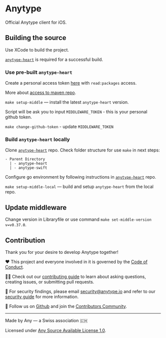 # Anytype
Official Anytype client for iOS.

## Building the source
Use XCode to build the project.

[`anytype-heart`](https://github.com/anyproto/anytype-heart) is required for a successful build.

### Use pre-built `anytype-heart`

Create a personal access token [here](https://github.com/settings/tokens) with `read:packages` access.

More about [access to maven repo](https://docs.github.com/en/packages/working-with-a-github-packages-registry/working-with-the-apache-maven-registry).

`make setup-middle` — install the latest `anytype-heart` version.

Script will be ask you to input `MIDDLEWARE_TOKEN` - this is your personal github token.

`make change-github-token` - update `MIDDLEWARE_TOKEN`

### Build `anytype-heart` locally

Clone [`anytype-heart`](https://github.com/anyproto/anytype-heart) repo.
Check folder structure for use `make` in next steps:
```
- Parent Directory
  | - anytype-heart
  | - anytype-swift
```

Configure go environment by following instructions in [`anytype-heart`](https://github.com/anyproto/anytype-heart) repo.

`make setup-middle-local` — build and setup `anytype-heart` from the local repo.

## Update middleware

Change version in Libraryfile or use command `make set-middle-version v=v0.37.0`.

## Contribution
Thank you for your desire to develop Anytype together!

❤️ This project and everyone involved in it is governed by the [Code of Conduct](docs/CODE_OF_CONDUCT.md).

🧑‍💻 Check out our [contributing guide](docs/CONTRIBUTING.md) to learn about asking questions, creating issues, or submitting pull requests.

🫢 For security findings, please email [security@anytype.io](mailto:security@anytype.io) and refer to our [security guide](docs/SECURITY.md) for more information.

🤝 Follow us on [Github](https://github.com/anyproto) and join the [Contributors Community](https://github.com/orgs/anyproto/discussions).

---
Made by Any — a Swiss association 🇨🇭

Licensed under [Any Source Available License 1.0](./LICENSE.md).